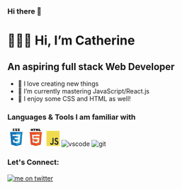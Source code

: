 ### Hi there 👋

<h1>👩🏻‍💻 Hi, I’m Catherine</h1> 
<h2> An aspiring full stack Web Developer </h2>  
   

- 🍃 I love creating new things   
- 📖 I’m currently mastering JavaScript/React.js   
- 🌸 I enjoy some CSS and HTML as well!  


<h3>Languages & Tools I am familiar with</h3>

<p><img src="https://raw.githubusercontent.com/devicons/devicon/master/icons/css3/css3-original-wordmark.svg" alt="css3" width="40" height="40"/>
<img src="https://raw.githubusercontent.com/devicons/devicon/master/icons/html5/html5-original-wordmark.svg" alt="html5" width="40" height="40"/>
<img src="https://raw.githubusercontent.com/devicons/devicon/master/icons/javascript/javascript-original.svg" alt="javascript" width="30" height="35"/>
<img src="https://cdn.jsdelivr.net/gh/devicons/devicon/icons/vscode/vscode-original.svg" alt="vscode" width="35" height="35"/>
<img src="https://cdn.jsdelivr.net/gh/devicons/devicon/icons/git/git-original.svg" alt="git" width="35" height="35"/>


</p>

<h3>Let's Connect:</h3>
<p><a href="https://www.linkedin.com/in/catherinemitagvaria/" target="_blank"><img align="center" src"https://cdn.jsdelivr.net/gh/devicons/devicon/icons/twitter/twitter-original.svg" alt="me on twitter" height="auto" width="30"/></a></p>

<!-- ![Github stats](https://github-readme-stats.vercel.app/api?username=catherineisonline&theme=omni&show_icons=true&locale=en) -->



